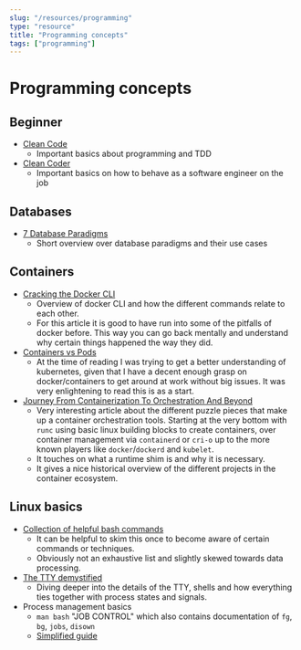 ```yaml
---
slug: "/resources/programming"
type: "resource"
title: "Programming concepts"
tags: ["programming"]
---
```


# Programming concepts

## Beginner

- [Clean Code](https://books.google.com/books/about/Clean_Code.html?id=hjEFCAAAQBAJ&source=kp_book_description)
  - Important basics about programming and TDD
- [Clean Coder](https://books.google.com/books/about/The_Clean_Coder.html?id=VQlvAQAAQBAJ&source=kp_book_description)
  - Important basics on how to behave as a software engineer on the job

## Databases

- [7 Database Paradigms](https://www.youtube.com/watch?v=W2Z7fbCLSTw&feature=youtu.be)
  - Short overview over database paradigms and their use cases

## Containers

- [Cracking the Docker CLI](https://iximiuz.com/en/posts/containers-101-container-mgmt-commands/)
  - Overview of docker CLI and how the different commands relate to each other.
  - For this article it is good to have run into some of the pitfalls of docker before. This way you can go back mentally and understand why certain things happened the way they did.
- [Containers vs Pods](https://iximiuz.com/en/posts/containers-vs-pods/)
  - At the time of reading I was trying to get a better understanding of kubernetes, given that I have a decent enough grasp on docker/containers to get around at work without big issues. It was very enlightening to read this is as a start.
- [Journey From Containerization To Orchestration And Beyond](https://iximiuz.com/en/posts/journey-from-containerization-to-orchestration-and-beyond/#container-runtimes)
  - Very interesting article about the different puzzle pieces that make up a container orchestration tools. Starting at the very bottom with `runc` using basic linux building blocks to create containers, over container management via `containerd` or `cri-o` up to the more known players like `docker`/`dockerd` and `kubelet`.
  - It touches on what a runtime shim is and why it is necessary.
  - It gives a nice historical overview of the different projects in the container ecosystem.

## Linux basics

- [Collection of helpful bash commands](https://github.com/onceupon/Bash-Oneliner)
  - It can be helpful to skim this once to become aware of certain commands or techniques.
  - Obviously not an exhaustive list and slightly skewed towards data processing.
- [The TTY demystified](https://www.linusakesson.net/programming/tty/index.php)
  - Diving deeper into the details of the TTY, shells and how everything ties together with process states and signals.
- Process management basics
  - `man bash` "JOB CONTROL" which also contains documentation of `fg`, `bg`, `jobs`, `disown`
  - [Simplified guide](https://www.webservertalk.com/disown)


